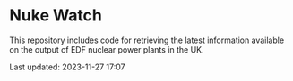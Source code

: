 # Nuke Watch

This repository includes code for retrieving the latest information available on the output of EDF nuclear power plants in the UK.

Last updated: 2023-11-27 17:07